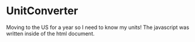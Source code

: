 # UnitConverter
Moving to the US for a year so I need to know my units! The javascript was written inside of the html document.
